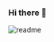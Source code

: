 ### Hi there 👋

<!--
**pedro-emidio/pedro-emidio** is a ✨ _special_ ✨ repository because its `README.md` (this file) appears on your GitHub profile.

Here are some ideas to get you started:

- 🔭 I’m currently working on ...
- 🌱 I’m currently learning ...
- 👯 I’m looking to collaborate on ...
- 🤔 I’m looking for help with ...
- 💬 Ask me about ...
- 📫 How to reach me: ...
- 😄 Pronouns: ...
- ⚡ Fun fact: ...
-->
![readme](https://user-images.githubusercontent.com/67286282/104095028-5a062180-5273-11eb-9f5a-712c4b8fe758.gif)
